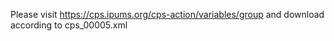 Please visit https://cps.ipums.org/cps-action/variables/group and download according to cps_00005.xml 
